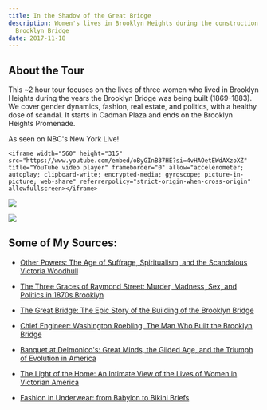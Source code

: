 ```yaml
---
title: In the Shadow of the Great Bridge
description: Women's lives in Brooklyn Heights during the construction of the
  Brooklyn Bridge
date: 2017-11-18
---
```

## About the Tour

This ~2 hour tour focuses on the lives of three women who lived in Brooklyn Heights during the years the Brooklyn Bridge was being built (1869-1883). We cover gender dynamics, fashion, real estate, and politics, with a healthy dose of scandal. It starts in Cadman Plaza and ends on the Brooklyn Heights Promenade.

As seen on NBC's New York Live!

```
<iframe width="560" height="315" src="https://www.youtube.com/embed/oByGInB37HE?si=4vHAOetEWdAXzoXZ" title="YouTube video player" frameborder="0" allow="accelerometer; autoplay; clipboard-write; encrypted-media; gyroscope; picture-in-picture; web-share" referrerpolicy="strict-origin-when-cross-origin" allowfullscreen></iframe>
```

![](/images/20171118_120510-1.jpg)

![](/images/brookllyn%20heights%20tour%202.jpeg)

## Some of My Sources:

*   [Other Powers: The Age of Suffrage, Spiritualism, and the Scandalous Victoria Woodhull](https://www.goodreads.com/book/show/216659.Other_Powers?from_search=true)
    
*   [The Three Graces of Raymond Street: Murder, Madness, Sex, and Politics in 1870s Brooklyn](https://www.goodreads.com/book/show/25071482-the-three-graces-of-raymond-street)
    
*   [The Great Bridge: The Epic Story of the Building of the Brooklyn Bridge](https://www.goodreads.com/book/show/2369.The_Great_Bridge?from_search=true) 
    
*   [Chief Engineer: Washington Roebling, The Man Who Built the Brooklyn Bridge](https://www.goodreads.com/book/show/31450817-chief-engineer?ac=1&from_search=true)
    
*   [Banquet at Delmonico's: Great Minds, the Gilded Age, and the Triumph of Evolution in America](https://www.goodreads.com/book/show/5277128-banquet-at-delmonico-s?ac=1&from_search=true)
    
*   [The Light of the Home: An Intimate View of the Lives of Women in Victorian America](https://www.amazon.com/Light-Home-Intimate-Victorian-America/dp/1557287600)
    
*   [Fashion in Underwear: from Babylon to Bikini Briefs](https://www.amazon.com/Fashion-Underwear-Babylon-Bikini-Costumes/dp/0486476499/ref=sr_1_3?s=books&ie=UTF8&qid=1512445709&sr=1-3&keywords=underwear+a+history)